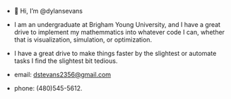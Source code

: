 - 👋 Hi, I’m @dylansevans

- I am an undergraduate at Brigham Young University, and I have a great drive to implement my mathemmatics into whatever code I can, whether that is visualization, simulation, or optimization.

- I have a great drive to make things faster by the slightest or automate tasks I find the slightest bit tedious.

- email: dstevans2356@gmail.com
- phone: (480)545-5612.
